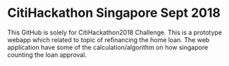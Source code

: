 # CitiHackathon Singapore Sept 2018
This GitHub is solely for CitiHackathon2018 Challenge.
This is a prototype webapp which related to topic of refinancing the home loan.
The web application have some of the calculation/algorithm on how singapore counting the loan approval.
